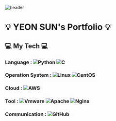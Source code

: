 ![header](https://capsule-render.vercel.app/api?type=transparent&color=auto&height=300&section=header&text=YEONSUN%20YOON&fontSize=70&fontColor=d3d3d3)
# 💡 YEON SUN's Portfolio 💡

## 💻  My Tech 💻

### Language : ![Python](https://img.shields.io/badge/Python-3776AB?style=flat-square&logo=Python&logoColor=white) ![C](https://img.shields.io/badge/C-A8B9CC?style=flat-square&logo=C&logoColor=white)
### Operation System : ![Linux](https://img.shields.io/badge/Linux-FCC624?style=flat-square&logo=linux&logoColor=white) ![CentOS](https://img.shields.io/badge/CentOS-262577?style=flat-square&logo=CentOS&logoColor=white)
### Cloud : ![AWS](https://img.shields.io/badge/Amazon%20AWS-232F3E?style=flat-square&logo=Amazon%20AWS&logoColor=white)
### Tool : ![Vmware](https://img.shields.io/badge/VMware-607078?style=flat-square&logo=vmware&logoColor=white) ![Apache](https://img.shields.io/badge/Apache-D22128?style=flat-square&logo=Apache&logoColor=white) ![Nginx](https://img.shields.io/badge/NGINX-009639?style=flat-square&logo=NGINX&logoColor=white)
### Communication : ![GitHub](https://img.shields.io/badge/GitHub-181717?style=flat-square&logo=github&logoColor=white)
